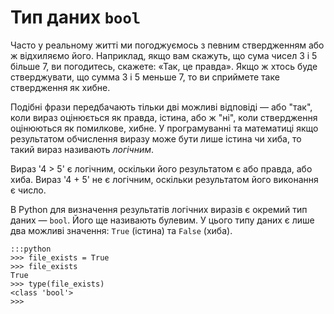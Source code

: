 # Тип даних `bool`

Часто у реальному житті ми погоджуємось з певним ствердженням або ж відхиляємо його. 
Наприклад, якщо вам скажуть, що сума чисел 3 і 5 більше 7, ви погодитесь, скажете: «Так, це правда». 
Якщо ж хтось буде стверджувати, що сумма 3 і 5 меньше 7, то ви сприймете таке ствердження як хибне.

Подібні фрази передбачають тільки дві можливі відповіді — або "так", 
коли вираз оцінюється як правда, істина, 
або ж "ні", коли ствердження оцінюються як помилкове, хибне. 
У програмуванні та математиці якщо результатом обчислення виразу може бути лише істина чи хиба, 
то такий вираз називають *логічним*.

Вираз '4 > 5' є логічним, оскільки його результатом є або правда, або хиба. 
Вираз '4 + 5' не є логічним, оскільки результатом його виконання є число. 

В Python для визначення результатів логічних виразів є окремий тип даних — `bool`. 
Його ще називають булевим. 
У цього типу даних є лише два можливі значення: `True` (істина) та `False` (хиба).

	:::python
	>>> file_exists = True
	>>> file_exists
	True
	>>> type(file_exists)
	<class 'bool'>
	>>>	
